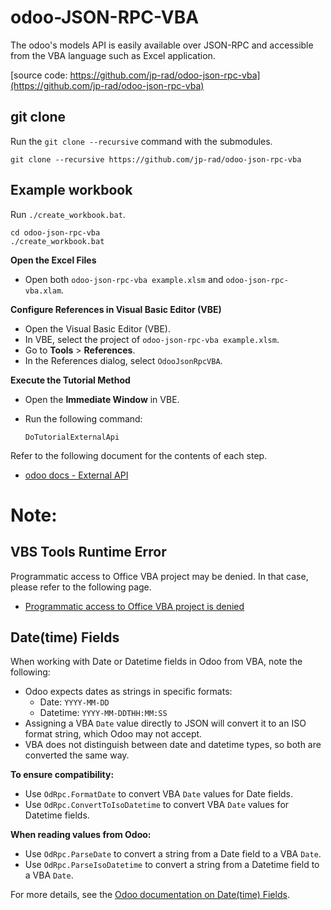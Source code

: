 # odoo-JSON-RPC-VBA
The odoo's models API is easily available over JSON-RPC and accessible from the VBA language such as Excel application.

[source code: https://github.com/jp-rad/odoo-json-rpc-vba](https://github.com/jp-rad/odoo-json-rpc-vba)

## git clone

Run the `git clone --recursive` command with the submodules.

```
git clone --recursive https://github.com/jp-rad/odoo-json-rpc-vba
```

## Example workbook

Run `./create_workbook.bat`.

```
cd odoo-json-rpc-vba
./create_workbook.bat
```

**Open the Excel Files**  
- Open both `odoo-json-rpc-vba example.xlsm` and `odoo-json-rpc-vba.xlam`.

**Configure References in Visual Basic Editor (VBE)**  
- Open the Visual Basic Editor (VBE).  
- In VBE, select the project of `odoo-json-rpc-vba example.xlsm`.  
- Go to **Tools** > **References**.  
- In the References dialog, select `OdooJsonRpcVBA`.

**Execute the Tutorial Method**  
- Open the **Immediate Window** in VBE.  
- Run the following command:  

   ```vba
   DoTutorialExternalApi
   ```

Refer to the following document for the contents of each step.

- [odoo docs - External API](https://www.odoo.com/documentation/15.0/developer/misc/api/external_api.html)

# Note:

## VBS Tools Runtime Error

Programmatic access to Office VBA project may be  denied.  In that case, please refer to the following page.

- [Programmatic access to Office VBA project is denied](https://support.microsoft.com/en-us/topic/programmatic-access-to-office-vba-project-is-denied-960d5265-6592-9400-31bc-b2ddfb94b445)

## Date(time) Fields

When working with Date or Datetime fields in Odoo from VBA, note the following:

- Odoo expects dates as strings in specific formats:
  - Date: `YYYY-MM-DD`
  - Datetime: `YYYY-MM-DDTHH:MM:SS`
- Assigning a VBA `Date` value directly to JSON will convert it to an ISO format string, which Odoo may not accept.
- VBA does not distinguish between date and datetime types, so both are converted the same way.

**To ensure compatibility:**

- Use `OdRpc.FormatDate` to convert VBA `Date` values for Date fields.
- Use `OdRpc.ConvertToIsoDatetime` to convert VBA `Date` values for Datetime fields.

**When reading values from Odoo:**

- Use `OdRpc.ParseDate` to convert a string from a Date field to a VBA `Date`.
- Use `OdRpc.ParseIsoDatetime` to convert a string from a Datetime field to a VBA `Date`.

For more details, see the [Odoo documentation on Date(time) Fields](https://www.odoo.com/documentation/15.0/developer/reference/backend/orm.html#date-time-fields).
